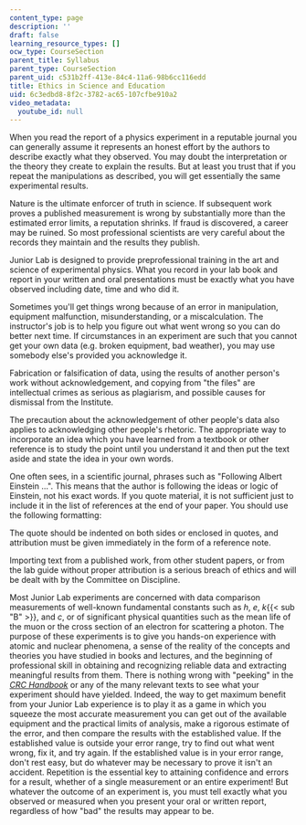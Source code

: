 ```yaml
---
content_type: page
description: ''
draft: false
learning_resource_types: []
ocw_type: CourseSection
parent_title: Syllabus
parent_type: CourseSection
parent_uid: c531b2ff-413e-84c4-11a6-98b6cc116edd
title: Ethics in Science and Education
uid: 6c3edbd8-8f2c-3782-ac65-107cfbe910a2
video_metadata:
  youtube_id: null
---
```

When you read the report of a physics experiment in a reputable journal you can generally assume it represents an honest effort by the authors to describe exactly what they observed. You may doubt the interpretation or the theory they create to explain the results. But at least you trust that if you repeat the manipulations as described, you will get essentially the same experimental results.

Nature is the ultimate enforcer of truth in science. If subsequent work proves a published measurement is wrong by substantially more than the estimated error limits, a reputation shrinks. If fraud is discovered, a career may be ruined. So most professional scientists are very careful about the records they maintain and the results they publish.

Junior Lab is designed to provide preprofessional training in the art and science of experimental physics. What you record in your lab book and report in your written and oral presentations must be exactly what you have observed including date, time and who did it.

Sometimes you'll get things wrong because of an error in manipulation, equipment malfunction, misunderstanding, or a miscalculation. The instructor's job is to help you figure out what went wrong so you can do better next time. If circumstances in an experiment are such that you cannot get your own data (e.g. broken equipment, bad weather), you may use somebody else's provided you acknowledge it.

Fabrication or falsification of data, using the results of another person's work without acknowledgement, and copying from "the files" are intellectual crimes as serious as plagiarism, and possible causes for dismissal from the Institute.

The precaution about the acknowledgement of other people's data also applies to acknowledging other people's rhetoric. The appropriate way to incorporate an idea which you have learned from a textbook or other reference is to study the point until you understand it and then put the text aside and state the idea in your own words.

One often sees, in a scientific journal, phrases such as "Following Albert Einstein …". This means that the author is following the ideas or logic of Einstein, not his exact words. If you quote material, it is not sufficient just to include it in the list of references at the end of your paper. You should use the following formatting:

The quote should be indented on both sides or enclosed in quotes, and attribution must be given immediately in the form of a reference note.

Importing text from a published work, from other student papers, or from the lab guide without proper attribution is a serious breach of ethics and will be dealt with by the Committee on Discipline.

Most Junior Lab experiments are concerned with data comparison measurements of well-known fundamental constants such as _h_, _e_, _k_{{< sub "B" >}}, and _c_, or of significant physical quantities such as the mean life of the muon or the cross section of an electron for scattering a photon. The purpose of these experiments is to give you hands-on experience with atomic and nuclear phenomena, a sense of the reality of the concepts and theories you have studied in books and lectures, and the beginning of professional skill in obtaining and recognizing reliable data and extracting meaningful results from them. There is nothing wrong with "peeking" in the [_CRC Handbook_](http://hbcponline.com/faces/contents/ContentsSearch.xhtml) or any of the many relevant texts to see what your experiment should have yielded. Indeed, the way to get maximum benefit from your Junior Lab experience is to play it as a game in which you squeeze the most accurate measurement you can get out of the available equipment and the practical limits of analysis, make a rigorous estimate of the error, and then compare the results with the established value. If the established value is outside your error range, try to find out what went wrong, fix it, and try again. If the established value is in your error range, don't rest easy, but do whatever may be necessary to prove it isn't an accident. Repetition is the essential key to attaining confidence and errors for a result, whether of a single measurement or an entire experiment! But whatever the outcome of an experiment is, you must tell exactly what you observed or measured when you present your oral or written report, regardless of how "bad" the results may appear to be.